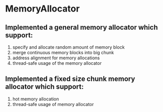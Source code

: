 # MemoryAllocator
## Implemented a general memory allocator which support:
  1. specify and allocate random amount of memory block
  2. merge continuous memory blocks into big chunk
  3. address alignment for memory allocations
  4. thread-safe usage of the memory allocator

## Implemented a fixed size chunk memory allocator which support:
  1. hot memory allocation
  2. thread-safe usage of memory allocator
  
  
